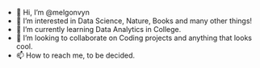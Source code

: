 - 👋 Hi, I’m @melgonvyn
- 👀 I’m interested in Data Science, Nature, Books and many other things!
- 🌱 I’m currently learning Data Analytics in College.
- 💞️ I’m looking to collaborate on Coding projects and anything that looks cool.
- 📫 How to reach me, to be decided.

<!---
melgonvyn/melgonvyn is a ✨ special ✨ repository because its `README.md` (this file) appears on your GitHub profile.
You can click the Preview link to take a look at your changes.
--->
